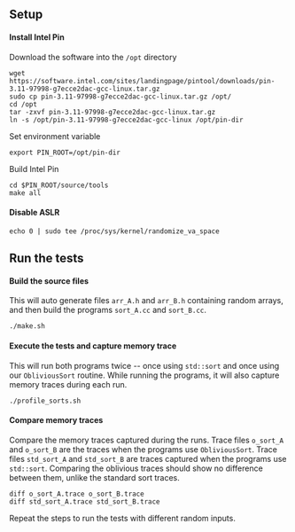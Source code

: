 
## Setup

#### Install Intel Pin
Download the software into the `/opt` directory

    wget https://software.intel.com/sites/landingpage/pintool/downloads/pin-3.11-97998-g7ecce2dac-gcc-linux.tar.gz
    sudo cp pin-3.11-97998-g7ecce2dac-gcc-linux.tar.gz /opt/
    cd /opt
    tar -zxvf pin-3.11-97998-g7ecce2dac-gcc-linux.tar.gz 
    ln -s /opt/pin-3.11-97998-g7ecce2dac-gcc-linux /opt/pin-dir

Set environment variable

    export PIN_ROOT=/opt/pin-dir

Build Intel Pin

    cd $PIN_ROOT/source/tools
    make all

#### Disable ASLR

    echo 0 | sudo tee /proc/sys/kernel/randomize_va_space

## Run the tests

#### Build the source files
This will auto generate files `arr_A.h` and `arr_B.h` containing random arrays, and then build the programs `sort_A.cc` and `sort_B.cc`.

    ./make.sh

#### Execute the tests and capture memory trace
This will run both programs twice -- once using `std::sort` and once using our `ObliviousSort` routine. While running the programs, it will also capture memory traces during each run.

    ./profile_sorts.sh

#### Compare memory traces
Compare the memory traces captured during the runs. Trace files `o_sort_A` and `o_sort_B` are the traces when the programs use `ObliviousSort`. Trace files `std_sort_A` and `std_sort_B` are traces captured when the programs use `std::sort`. Comparing the oblivious traces should show no difference between them, unlike the standard sort traces.

    diff o_sort_A.trace o_sort_B.trace
    diff std_sort_A.trace std_sort_B.trace

Repeat the steps to run the tests with different random inputs.

